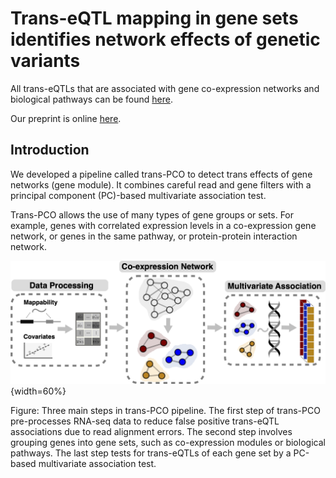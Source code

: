 # Trans-eQTL mapping in gene sets identifies network effects of genetic variants

All trans-eQTLs that are associated with gene co-expression networks and biological pathways can be found [here](http://www.networks-liulab.org/transPCO). 

Our preprint is online [here](https://www.biorxiv.org/content/10.1101/2022.11.11.516189v1). 



## Introduction

We developed a pipeline called trans-PCO to detect trans effects of gene networks (gene module). It combines careful read and gene filters with a principal component (PC)-based multivariate association test. 

Trans-PCO allows the use of many types of gene groups or sets. For example, genes with correlated expression levels in a co-expression gene network, or genes in the same pathway, or protein-protein interaction network.



![](docs/pipeline.png){width=60%}

Figure: Three main steps in trans-PCO pipeline. The first step of trans-PCO pre-processes RNA-seq data to reduce false positive trans-eQTL associations due to read alignment errors. The second step involves grouping genes into gene sets, such as co-expression modules or biological pathways. The last step tests for trans-eQTLs of each gene set by a PC-based multivariate association test.

